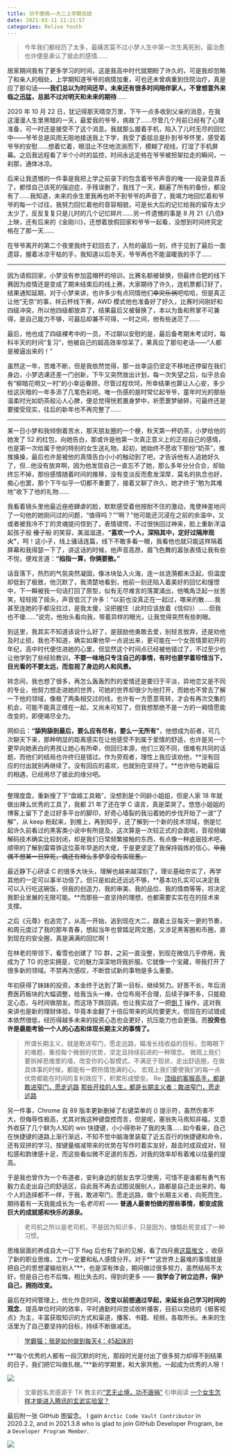 ```yaml
---
title: 功不唐捐——大二上学期总结
date: 2021-03-11 11:21:57
categories: Relive Youth
---
```

> 今年我们都经历了太多，最痛苦莫不过小梦人生中第一次生离死别，最治愈也许便是承认了彼此的感情……

居家期间我有了更多学习的时间，这是我高中时代就期盼了许久的，可是我却忽略了和亲人的相处，上学期知道爷爷的病情加重，可也还未曾病重到住院治疗，真是应了那句话——**我们总以为时间还早，未来还有很多时间陪伴家人，不曾想意外来临之迅猛，总抵不过对明天和未来的期待**……

2020 年 10 月 22 日，犹记得那天晴空万里，下午一点多收到父亲的消息，在我这漫漫人生里黑暗的一天，最爱我的爷爷，病故了……尽管几个月前已经有了心理准备，可一时还是接受不了这个消息。我就那么握着手机，陷入了儿时无尽的回忆中——爷爷总是风雨无阻地接送我上下学，我受了委屈总是扑到爷爷怀里，感受着爷爷的安慰……想着忆着，眼泪止不住地流淌而下，模糊了视线，打湿了手机屏幕。之后我远程看了半个小时的监控，时间永远定格在爷爷被担架拉走的瞬间，一刹那，通体冰凉。

后来让我遗憾的一件事是我把上学之前录下的包含着爷爷声音的唯一一段录音弄丢了，都怪自己该死的强迫症，手残误删了，我找了一天，翻遍了所有的备份，都没有了……我知道，未来的余生里我再也听不到爷爷的声音了，我竭力地回忆着和爷爷的每一个过往，我努力回忆着他的音容相貌，可是长大后的记忆给我的留存太少太少了，反反复复只是儿时的几个记忆碎片……另一件遗憾的事是 8 月 21《八佰》上映，还有后来的《金刚川》，还想着放假回家和爷爷一起看，没想到时间终究定格在了那一天……

在爷爷离开的第二个夜里我终于赶回去了，入殓的最后一刻，终于见到了最后一面遗容，握着冰凉干枯的手，我知道以后冬天，爷爷再也不能温暖我的手了……

---

因为请假回家，小梦没有参加蓝帽杯的培训，比赛名额被替换，但最终合肥的线下赛因为疫情还是变成了期末结束后的线上赛，大家期待了许久，连机票都订好了，结果通知延期，对于小梦来讲，也许多少有点同情他们~~幸灾乐祸~~吧哈哈，但是真正让他“无奈”的事，祥云杯线下赛，AWD 模式他也准备好了好久，比赛时间刚好和四级冲突，所以他四级都放弃了，结果最后又被替换了，本以为鱼和熊掌不可兼得，是自己能力不够，可最后却兼不可得，一时之间，他有些迷茫了……

最后，他也成了四级裸考中的一员，不过聊以安慰的是，最后备考期末考试时，每科半天的时间“复习”，他被自己的超高效率惊呆了，果真应了那句老话——“人都是被逼出来的！”

虽然这一年，苦难不断，但是我依然觉得，那一丝幸运仍坚定不移地还停留在我们身边，小梦选课还差一门创新，下午又突然放出计划，每一次失望之后，似乎总会有“柳暗花明又一村”的小幸运眷顾，尽管过程坎坷，所幸结果也算让人心安，多少给这灰暗的一年多添了几笔色彩吧。唯一伤感的是时常忆起爷爷，童年时光的那些温柔时光如奶茶般沁人心脾，便总觉得恍若置身梦中，祈愿噩梦破碎，可最终还是要接受现实，往后的新年也不再完整了……

---

某一日小梦和我倾倒着苦水，那天朋友圈的一个梗，秋天第一杯奶茶，小梦给他的她发了 52 的红包，向她告白，那或许是他第一次真正意义上的正视自己的感情，也是第一次给属于他的特别的女生送礼物。起初，她始终不愿收下那份“奶茶”，推推搡搡，最后也许是被他的真情告白小小的触动到了吧，才告诉他有人追她好久了，但…他没有放弃啊，因为他发现自己一直忘不了她，那么多年分分合合，却始终忘不掉，那份感情随着时间的推移，没有变淡反而愈发深厚，莫名的执念也好，痴心也罢，那个下午似乎一切都不重要了，接着又聊了许久，她才终于“勉为其难地”收下了他的礼物……

我看着镜头里他最近痤疮肆虐的脸，默默感受着他按耐不住的激动，鬼使神差地问了一句他的她刚问过的问题，“值得吗？”“啊？”他可能还沉浸在之前的余温中，又或者被我冷不丁的灵魂提问惊到了，表情错愕，不过很快回过神来，脸上重新洋溢起孩子般 ~~傻子般~~ 的笑容，美滋滋道，**“喜欢一个人，深陷其中，定好过隔岸观火”**，呵！这小子，线上骚话连篇，线下不敢多看一眼，我看他也就只能这样隔着屏幕和我得瑟一下了，讲这话的时候，他声音高昂，眉飞色舞的嚣张表情让我有些不悦，便戏言道：**“掐指一算，你俩要散。”**

话音落下，热烈的气氛突然凝固，像冰块坠入火海，连一丝涟漪都未泛起，但温度却低到了极致，他沉默了，我清楚地看到，他前一刻还陷入着美好的回忆和憧憬中，下一瞬被我一句话打回了原型，似有无尽难言的落寞涌出，他嘴角泛起一丝苦笑，轻轻摇了摇头，声音低沉了许多：“以前也没真正在一起过，哪来的散……我甚至连她的手都没拉过，是我太傻，没把握住（此时应该放着《信仰》）……但我也不傻……”说完，他抬头看向我，带着异样的眼光，让我觉得突然有些刺眼。

到这里，我其实不知道该说什么好了，是鼓励他勇敢去爱，别轻言放弃，还是劝他及时止损，我也不知道，确实如果他早一点说出来，更可能在一个女孩情窦初开的年纪，高中时代便住进她的心里，但显然这个时间点已经被他错过了，不过至少也让他学到了些经验教训，**不要一味地只专注自己的事情，有时也要学着珍惜当下，目光看的不要太远，而忽视了身边的人和风景。**

转念间，我也想了很多，再怎么轰轰烈烈的爱情还是要归于平淡，异地恋又是不同的专业，他努力想走进她的世界，可她的世界却很少为他打开，而她也不曾去了解一下他的领域，像极了两条相交过的线，也许有一方愿意弯转，才会有再次交集的机会，可能不能真正缠在一起，又尚未可知了，但我想那绝不是一方的一厢情愿能改变的，即便竭尽全力。

网抑云：**“舔狗舔到最后，要么应有尽有，要么一无所有”**，他想成为前者，可几次聊天下来，那种明显的距离感实在让他感受不到属于爱情的舒适，也许是另一个更早向她表白的男孩让她心有所牵，但回归本源，他们三观不同，很难有共同的话题，而他们的结局也许终归是错过。作为旁观者，理性上我应该劝他，**没有回应的付出就别再继续了。没有回应的喜欢，也就别在坚持了。**也许他与她最后的相遇，已经用尽了彼此的缘分吧。

---

整理度盘，重新搜了下“盘姬工具箱”，没想到是个同龄小姐姐，但是人家 18 年就做出辣么优秀的工具了，我都 21 年了还在学 C 语言，真是菜哭了。悠悠小姐姐的博客上留下了走过好多平台的脚印，好奇心墙裂的我沿着她的步伐开始了一波“了解”，从 keep 粉起来，到推上，再到知乎，还了解到一个新的技术领域，倒是忆起许久前看过的黑客类小说中有所提及，这次算是一次较正式的会面啦，音视频编解码技术确实比较封闭，却是我们日常频繁接触的东西，有点像一种底层技术吧，顺带的了解到雷霄骅这位英年早逝的大佬，于是更坚定了我保持锻炼的信心，~~毕竟偶不想某一日猝死，偶还有辣么多梦享没有实现惹。~~

最近静下心研读 C 的很多大块头，理解也越来越深刻了，理论基础夯实了，再学其他的一定可以事半功倍了。但只是如此还远远不够，**基本功扎实可以决定我可以入行吃这碗饭，但我的创造力、我的审美、我的品位、我的情商等等，将决定我职业发展的无限可能。**而那些一直坚持的理想，也都需要实实在在的技术来支撑。

之后《元尊》也追完了，从高一开始，追到现在大二，跟着土豆每天一更的节奏，和周元度过了我的那年青春，想起当年也曾踏足网文圈，又涉足黑客圈和币圈，直到现在的安全圈，真是满满的回忆啊！

在林老的带领下，看雪也创建了 TG 群，之前一直没整，到现在微信几乎停用，我成为了 TG 的忠实拥趸，它的魅力深深地将我折服。它就像一个宝藏，带我打开了很多新的领域。不禁再次感叹，不断尝试新的事物是多么重要。

年初获得了妹妹的投资，本金终于达到了第一目标，继续努力。好景不长，年后消费医药板块的大幅调整，给我当头一棒，仓位布局不合理，后续子弹不多，只能稳定心态，与时间做朋友。而这场下跌回调，也让我实战了一把[倒 T](https://zhidao.baidu.com/question/112864411.html) 操作，这对我来讲也是新的理财体验，毕竟本金翻了十倍后带来的风险要更大，但现在的试错成本依然很低，经历得越多未来的投资心态也会更好，抗压能力也会更强。而**投资也许是最能考验一个人的心态和体现长期主义的事情了。**

> 所谓长期主义，就是敢进窄门，愿走远路，瞄准长线收益的目标，忽略眼下的难题，重视每个微弱的优势，坚定且持续前进的一种理念。
微观上我们要拆掉思维里的墙，改变你的心智模式，不满足于现状，走出舒适圈，在做具体事的时候，都能有一颗热情饱满的心。
宏观上我们要使我们的每一点优势都能在时间的复利效应下，积累形成壁垒。
Re: [顶级的客服高手，都是敢进窄门，愿走远路](https://www.sohu.com/a/358696159_100250120)
[那些开挂的人生，都是长期主义者：敢进窄门，愿走远路](https://www.sohu.com/a/360936472_120478550)

另一件事，Chrome 自 89 版本更新删掉了右键菜单的 () 提示符，虽然伤害不大，但侮辱性极高，尤其对我这种键盘控而言，但是呢，塞翁失马焉知非福，又意外收获了几个鲜为人知的 win 快捷键，小小得弥补了我的失落……如今看来，自己在快捷键的道路上渐行渐远，不知不觉中脑海里装载了近五百行的快捷键和命令，还有双拼的学习，按键量缩减带来的优势在写作时着实友好，敲击时成双成对，轻松感和韵律感十足，而这些看似微不足道的东西，对我的效率却有着难以估量的提高。

于是我也曾作为一个布道者，安利身边的朋友去学习使用，可惜不是谁都有勇气有毅力去走出自己的舒适区，自此我不再去试图说服别人，路都是自己走出来的，每个人的选择都不一样，于我，敢进窄门，愿走远路，做个长期主义者，向死而生，期待着有一天我能成长为一名*老司机* —— **普通人最害怕做的那些事情，都变成我巨大的成就感和快乐的源泉。**

> 老司机之所以是老司机，不是因为知识多，只是因为，慷慨赴死变成了一种习惯。

思维层面的养成自大一订下 flag 后也有了新的见解，看了四月酱[这篇推文](https://twitter.com/M91767223/status/1367811690885124096) ，收获了新的职业思维，工作一定要和私人感情分开。对于**“这世界上最难的事情就是把自己的思想灌输给别人”**，也是深有体会，期间做过很多努力，虽然结局不太好，但是自己也不后悔，相比失去的，得到的更多 —— **我学会了树立边界，保护自己，拥抱改变。**

最后在时间管理上，优化作息时间，**改变以前想通过早起，来延长自己学习时间的观念**，提高单位时间的效率，平时通勤时间尝试收听播客，目前以完结的《极客视点》为主，丰富获取知识的方式和渠道，播客、书籍、视频，各取所长。未来的生活里为了自己要坚持的目标，持续不断做减法。

> [学霸猫：我是如何做到每天4：45起床的](https://zhuanlan.zhihu.com/p/25892705)

**“每个优秀的人都有一段沉默的时光，那段时光是付出了很多努力却得不到结果的日子，我们把它叫做扎根。”**新的学期里，和大家共勉，一起成为优秀的人呀！

![](/images/doit.jfif)

> 文章题名灵感源于 TK 教主的[“艺无止境，功不唐捐”](https://zhuanlan.zhihu.com/p/34700064)
引申阅读 [一个女生怎样才能进入腾讯的玄武实验室？](https://www.zhihu.com/question/63422112)

最后附一张 GitHub 图留念。
I gain `Arctic Code Vault Contributor` in 2020.2.2, and in 2021.3.8 who is glad to join GitHub Developer Program, be a `Developer Program Member`.

![](/images/github-xcbyao-2021-03-08-19_42_48.png)